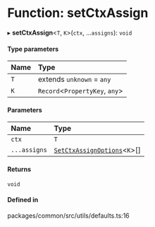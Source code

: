 # Function: setCtxAssign

▸ **setCtxAssign**<`T`, `K`\>(`ctx`, ...`assigns`): `void`

#### Type parameters

| Name | Type |
| :------ | :------ |
| `T` | extends `unknown` = `any` |
| `K` | `Record`<`PropertyKey`, `any`\> |

#### Parameters

| Name | Type |
| :------ | :------ |
| `ctx` | `T` |
| `...assigns` | [`SetCtxAssignOptions`](../interfaces/SetCtxAssignOptions.md)<`K`\>[] |

#### Returns

`void`

#### Defined in

packages/common/src/utils/defaults.ts:16
